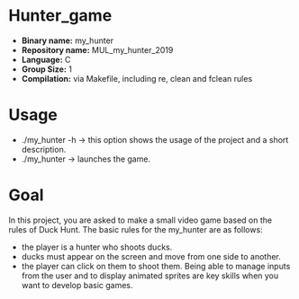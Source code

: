 # Hunter_game


- **Binary name:** my_hunter
- **Repository name:** MUL_my_hunter_2019
- **Language:** C
- **Group Size:** 1
- **Compilation:** via Makefile, including re, clean and fclean rules

# Usage

- ./my_hunter -h -> this option shows the usage of the project and a short description.
- ./my_hunter -> launches the game.

# Goal

In this project, you are asked to make a small video game based on the rules of Duck Hunt.
The basic rules for the my_hunter are as follows:
- the player is a hunter who shoots ducks.
- ducks must appear on the screen and move from one side to another.
- the player can click on them to shoot them.
Being able to manage inputs from the user and to display animated sprites are key skills when you want to
develop basic games.
